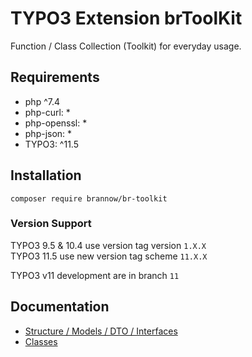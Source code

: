 # TYPO3 Extension brToolKit

Function / Class Collection (Toolkit) for everyday usage.

## Requirements
* php ^7.4
* php-curl: *
* php-openssl: *
* php-json: *
* TYPO3: ^11.5

## Installation
```
composer require brannow/br-toolkit
```

### Version Support
TYPO3 9.5 & 10.4 use version tag version ```1.X.X```    
TYPO3 11.5 use new version tag scheme ```11.X.X```

TYPO3 v11 development are in branch ```11```

## Documentation 
* [Structure / Models / DTO / Interfaces](/Docs/Structure/index.md)
* [Classes](/Docs/index.md)
